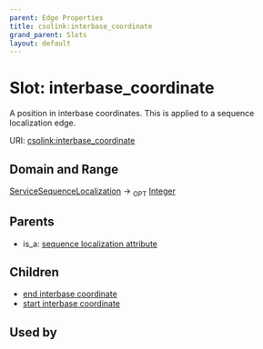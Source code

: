 ```yaml
---
parent: Edge Properties
title: csolink:interbase_coordinate
grand_parent: Slots
layout: default
---
```


# Slot: interbase_coordinate


A position in interbase coordinates. This is applied to a sequence localization edge.

URI: [csolink:interbase_coordinate](https://w3id.org/csolink/vocab/interbase_coordinate)

## Domain and Range

[ServiceSequenceLocalization](ServiceSequenceLocalization.md) ->  <sub>OPT</sub> [Integer](types/Integer.md)

## Parents

 *  is_a: [sequence localization attribute](sequence_localization_attribute.md)

## Children

 *  [end interbase coordinate](end_interbase_coordinate.md)
 *  [start interbase coordinate](start_interbase_coordinate.md)

## Used by

